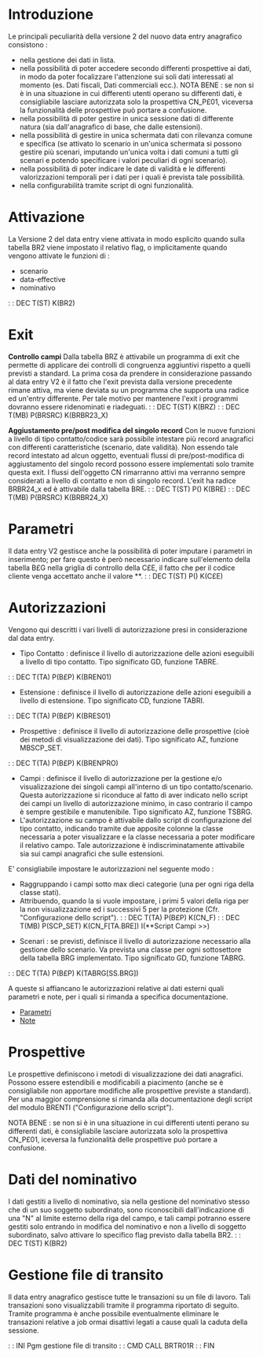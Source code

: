 # Introduzione
Le principali peculiarità della versione 2 del nuovo data entry anagrafico consistono : 
 * nella gestione dei dati in lista.
 * nella possibilità di poter accedere secondo differenti prospettive ai dati, in modo da poter focalizzare l'attenzione sui soli dati interessati al momento (es. Dati fiscali, Dati commerciali ecc.). NOTA BENE :  se non si è in una situazione in cui differenti utenti operano su differenti dati, è consigliabile lasciare autorizzata solo la prospettiva CN_P£01, viceversa la funzionalità delle prospettive può portare a confusione.
 * nella possibilità di poter gestire in unica sessione dati di differente natura (sia dall'anagrafico di base, che dalle estensioni).
 * nella possibilità di gestire in unica schermata dati con rilevanza comune e specifica (se attivato lo scenario in un'unica schermata si possono gestire più scenari, imputando un'unica volta i dati comuni a tutti gli scenari e potendo specificare i valori peculiari di ogni scenario).
 * nella possibilità di poter indicare le date di validità e le differenti valorizzazioni temporali per i dati per i quali è prevista tale possibilità.
 * nella configurabilità tramite script di ogni funzionalità.

# Attivazione
La Versione 2 del data entry viene attivata in modo esplicito quando sulla tabella BR2 viene impostato il relativo flag, o implicitamente quando vengono attivate le funzioni di : 
 * scenario
 * data-effective
 * nominativo

 :  : DEC T(ST) K(BR2)

# Exit
**Controllo campi**
Dalla tabella BRZ è attivabile un programma di exit che permette di applicare dei controlli di congruenza aggiuntivi rispetto a quelli previsti a standard. La prima cosa da prendere in considerazione passando al data entry V2 è il fatto che l'exit prevista dalla versione precedente rimane attiva, ma viene deviata su un programma che supporta una radice ed un'entry differente. Per tale motivo per mantenere l'exit i programmi dovranno essere ridenominati e riadeguati.
 :  : DEC T(ST)  K(BRZ)
 :  : DEC T(MB) P(BRSRC) K(BRBR23_X)

**Aggiustamento pre/post modifica del singolo record**
Con le nuove funzioni a livello di tipo contatto/codice sarà possibile intestare più record anagrafici con differenti caratteristiche (scenario, date validità). Non essendo tale record intestato ad alcun oggetto, eventuali flussi di pre/post-modifica di aggiustamento del singolo record possono essere implementati solo tramite questa exit. I flussi dell'oggetto CN rimarranno attivi ma verranno sempre considerati a livello di contatto e non di singolo record.
L'exit ha radice BRBR24_x ed è attivabile dalla tabella BRE.
 :  : DEC T(ST) P() K(BRE)
 :  : DEC T(MB) P(BRSRC) K(BRBR24_X)

# Parametri
Il data entry V2 gestisce anche la possibilità di poter imputare i parametri in inserimento; per fare questo è però necessario indicare sull'elemento della tabella B£G nella griglia di controllo della C£E, il fatto che per il codice cliente venga accettato anche il valore **.
 :  : DEC T(ST) P() K(C£E)

# Autorizzazioni
Vengono qui descritti i vari livelli di autorizzazione presi in considerazione dal data entry.

- Tipo Contatto :  definisce il livello di autorizzazione delle azioni eseguibili a livello di tipo contatto. Tipo significato GD, funzione TABRE.

 :  : DEC T(TA) P(B£P) K(BREN01)

- Estensione :  definisce il livello di autorizzazione delle azioni eseguibili a livello di estensione. Tipo significato CD, funzione TABRI.

 :  : DEC T(TA) P(B£P) K(BRES01)

- Prospettive :  definisce il livello di autorizzazione delle prospettive (cioè dei metodi di visualizzazione dei dati). Tipo significato AZ, funzione MBSCP_SET.

 :  : DEC T(TA) P(B£P) K(BRENPRO)

- Campi :  definisce il livello di autorizzazione per la gestione e/o visualizzazione dei singoli campi all'interno di un tipo contatto/scenario.
Questa autorizzazione si riconduce al fatto di aver indicato nello script dei campi un livello di autorizzazione minimo, in caso contrario il campo è sempre gestibile e manutenibile. Tipo significato AZ, funzione TSBRG.
- L'autorizzazione su campo è attivabile dallo script di configurazione del tipo contatto, indicando tramite due apposite colonne la classe necessaria a poter visualizzare e la classe necessaria a poter modificare il relativo campo. Tale autorizzazione è indiscriminatamente attivabile sia sui campi anagrafici che sulle estensioni.


E' consigliabile impostare le autorizzazioni nel seguente modo : 
 * Raggruppando i campi sotto max dieci categorie (una per ogni riga della classe stati).
 * Attribuendo, quando la si vuole impostare, i primi 5 valori della riga per la non visualizzazione ed i successivi 5 per la protezione (Cfr. "Configurazione dello script").
 :  : DEC T(TA) P(B£P) K(CN_F)
 :  : DEC T(MB) P(SCP_SET) K(CN_F[TA.BRE]) I(**Script Campi >>)

- Scenari :  se previsti, definisce il livello di autorizzazione necessario alla gestione dello scenario. Va prevista una classe per ogni sottosettore della tabella BRG implementato. Tipo significato GD, funzione TABRG.

 :  : DEC T(TA) P(B£P) K(TABRG[SS.BRG])

A queste si affiancano le autorizzazioni relative ai dati esterni quali parametri e note, per i quali si rimanda a specifica documentazione.
- [Parametri](Sorgenti/DOC/TA/B£AMO/C£PARA)
- [Note](Sorgenti/DOC/TA/B£AMO/B£NOTE)

# Prospettive
Le prospettive definiscono i metodi di visualizzazione dei dati anagrafici. Possono essere estendibili e modificabili a piacimento (anche se è consigliabile non apportare modifiche alle prospettive previste a standard). Per una maggior comprensione si rimanda alla documentazione degli script del modulo BRENTI ("Configurazione dello script").

NOTA BENE :  se non si è in una situazione in cui differenti utenti perano su differenti dati, è consigliabile lasciare autorizzata solo la prospettiva CN_P£01, iceversa la funzionalità delle prospettive può portare a confusione.

# Dati del nominativo
I dati gestiti a livello di nominativo, sia nella gestione del nominativo stesso che di un suo soggetto subordinato, sono riconoscibili dall'indicazione di una "N" al limite esterno della riga del campo, e tali campi potranno essere gestiti solo entrando in modifica del nominativo e non a livello di soggetto subordinato, salvo attivare lo specifico flag previsto dalla tabella BR2.
 :  : DEC T(ST) K(BR2)

# Gestione file di transito
Il data entry anagrafico gestisce tutte le transazioni su un file di lavoro. Tali transazioni sono visualizzabili tramite il programma riportato di seguito. Tramite programma è anche possibile eventualmente eliminare le transazioni relative a job ormai disattivi legati a cause quali la caduta della sessione.

 :  : INI Pgm gestione file di transito
 :  : CMD CALL BRTR01R
 :  : FIN
